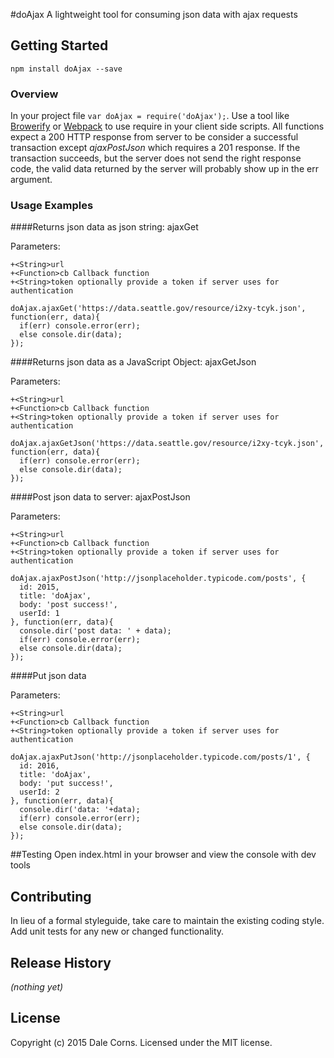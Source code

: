 #doAjax
A lightweight tool for consuming json data with ajax requests

## Getting Started

```shell
npm install doAjax --save
```

### Overview
In your project file `var doAjax = require('doAjax');`.
Use a tool like [Browerify](http://browserify.org/) or [Webpack](https://webpack.github.io/) to use require in your client side scripts.
All functions expect a 200 HTTP response from server to be consider a successful transaction except *ajaxPostJson* which requires a 201 response. If the transaction succeeds, but the server does not send the right response code, the valid data returned by the server will probably show up in the err argument.

### Usage Examples
####Returns json data as json string: ajaxGet

Parameters:

    +<String>url
    +<Function>cb Callback function
    +<String>token optionally provide a token if server uses for authentication

    doAjax.ajaxGet('https://data.seattle.gov/resource/i2xy-tcyk.json', function(err, data){
      if(err) console.error(err);
      else console.dir(data);
    });

####Returns json data as a JavaScript Object: ajaxGetJson

Parameters:

    +<String>url
    +<Function>cb Callback function
    +<String>token optionally provide a token if server uses for authentication

    doAjax.ajaxGetJson('https://data.seattle.gov/resource/i2xy-tcyk.json', function(err, data){
      if(err) console.error(err);
      else console.dir(data);
    });

####Post json data to server: ajaxPostJson

Parameters:

    +<String>url
    +<Function>cb Callback function
    +<String>token optionally provide a token if server uses for authentication

    doAjax.ajaxPostJson('http://jsonplaceholder.typicode.com/posts', {
      id: 2015,
      title: 'doAjax',
      body: 'post success!',
      userId: 1
    }, function(err, data){
      console.dir('post data: ' + data);
      if(err) console.error(err);
      else console.dir(data);
    });

####Put json data

Parameters:

    +<String>url
    +<Function>cb Callback function
    +<String>token optionally provide a token if server uses for authentication

    doAjax.ajaxPutJson('http://jsonplaceholder.typicode.com/posts/1', {
      id: 2016,
      title: 'doAjax',
      body: 'put success!',
      userId: 2
    }, function(err, data){
      console.dir('data: '+data);
      if(err) console.error(err);
      else console.dir(data);
    });

##Testing
Open index.html in your browser and view the console with dev tools
    
## Contributing
In lieu of a formal styleguide, take care to maintain the existing coding style. Add unit tests for any new or changed functionality.

## Release History
_(nothing yet)_

## License
Copyright (c) 2015 Dale Corns. Licensed under the MIT license.